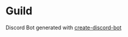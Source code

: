 # Guild
Discord Bot generated with [create-discord-bot](https://github.com/HZooly/create-discord-bot)